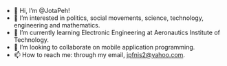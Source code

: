 - 👋 Hi, I’m @JotaPeh!
- 👀 I’m interested in politics, social movements, science, technology, engineering and mathematics.
- 🌱 I’m currently learning Electronic Engineering at Aeronautics Institute of Technology.
- 💞️ I’m looking to collaborate on mobile application programming.
- 📫 How to reach me: through my email, jpfnis2@yahoo.com.

<!---
JotaPeh/JotaPeh is a ✨ special ✨ repository because its `README.md` (this file) appears on your GitHub profile.
You can click the Preview link to take a look at your changes.
--->
